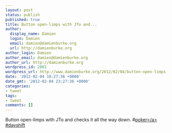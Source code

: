 ```yaml
---
layout: post
status: publish
published: true
title: Button open-limps with JTo and...
author:
  display_name: Damien
  login: Damien
  email: damien@damienburke.org
  url: http://damienburke.org
author_login: Damien
author_email: damien@damienburke.org
author_url: http://damienburke.org
wordpress_id: 2081
wordpress_url: http://www.damienburke.org/2012/02/04/button-open-limps-with-jto-and/
date: '2012-02-04 18:27:36 +0000'
date_gmt: '2012-02-04 23:27:36 +0000'
categories:
- tweet
tags:
- tweet
comments: []
---
```

<p>Button open-limps with JTo and checks it all the way down. #<a href="http:&#47;&#47;search.twitter.com&#47;search?q=%23poker" class="aktt_hashtag">poker<&#47;a> #dayshift</p>
